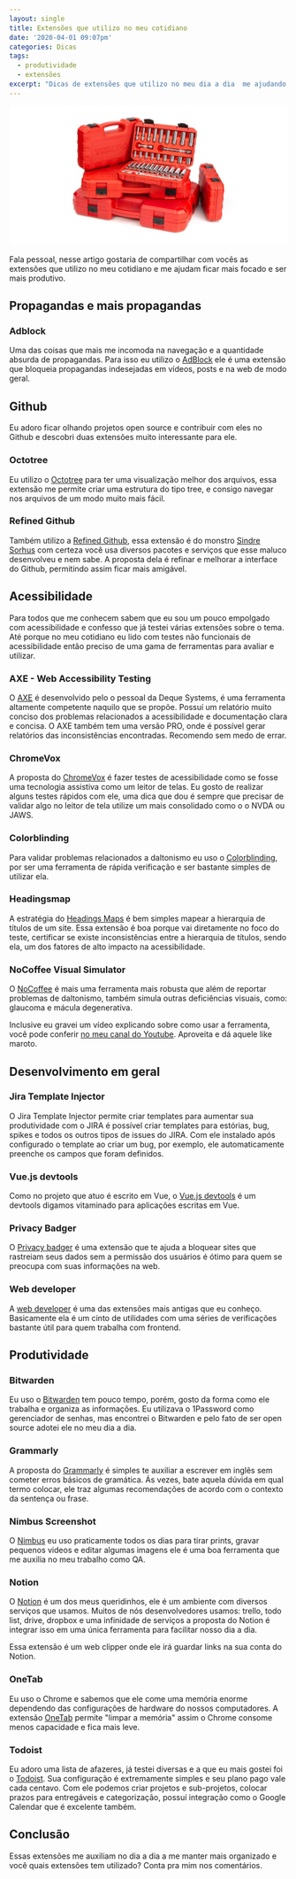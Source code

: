 ```yaml
---
layout: single
title: Extensões que utilizo no meu cotidiano
date: '2020-04-01 09:07pm'
categories: Dicas
tags:
  - produtividade
  - extensões
excerpt: "Dicas de extensões que utilizo no meu dia a dia  me ajudando a ser mais produtivo."
---
```


![Caixa de ferramentas simbolizando extensoes do navegador.](/assets/images/posts/extension.jpg)

Fala pessoal, nesse artigo gostaria de compartilhar com vocês as extensões que utilizo no meu cotidiano e me ajudam ficar mais focado e ser mais produtivo.

## Propagandas e mais propagandas

### Adblock

Uma das coisas que mais me incomoda na navegação e a quantidade absurda de propagandas. Para isso eu utilizo o [AdBlock](https://chrome.google.com/webstore/detail/adblock-%E2%80%94-best-ad-blocker/gighmmpiobklfepjocnamgkkbiglidom?hl=pt-BR) ele é uma extensão que bloqueia propagandas indesejadas em vídeos, posts e na web de modo geral.

## Github

Eu adoro ficar olhando projetos open source e contribuir com eles no Github e descobri duas extensões muito interessante para ele.

### Octotree

Eu utilizo o [Octotree](https://chrome.google.com/webstore/detail/octotree/bkhaagjahfmjljalopjnoealnfndnagc?hl=pt-BR) para ter uma visualização melhor dos arquivos, essa extensão me permite criar uma estrutura do tipo tree, e consigo navegar nos arquivos de um modo muito mais fácil.

### Refined Github

Também utilizo a [Refined Github](https://chrome.google.com/webstore/detail/refined-github/hlepfoohegkhhmjieoechaddaejaokhf?hl=pt-BR), essa extensão é do monstro [Sindre Sorhus](https://sindresorhus.com/) com certeza você usa diversos pacotes e serviços que esse maluco desenvolveu e nem sabe. A proposta dela é refinar e melhorar a interface do Github, permitindo assim ficar mais amigável.

## Acessibilidade

Para todos que me conhecem sabem que eu sou um pouco empolgado com acessibilidade e confesso que já testei várias extensões sobre o tema. Até porque no meu cotidiano eu lido com testes não funcionais de acessibilidade então preciso de uma gama de ferramentas para avaliar e utilizar.

### AXE - Web Accessibility Testing

O [AXE](https://chrome.google.com/webstore/detail/axe-web-accessibility-tes/lhdoppojpmngadmnindnejefpokejbdd?hl=pt-BR) é desenvolvido pelo o pessoal da Deque Systems, é uma ferramenta altamente competente naquilo que se propõe. Possuí um relatório muito conciso dos problemas relacionados a acessibilidade e documentação clara e concisa. O AXE também tem uma versão PRO, onde é possível gerar relatórios das inconsistências encontradas. Recomendo sem medo de errar.

### ChromeVox

A proposta do [ChromeVox](https://chrome.google.com/webstore/detail/chromevox-classic-extensi/kgejglhpjiefppelpmljglcjbhoiplfn?hl=pt-BR) é fazer testes de acessibilidade como se fosse uma tecnologia assistiva como um leitor de telas. Eu gosto de realizar alguns testes rápidos com ele, uma dica que dou é sempre que precisar de validar algo no leitor de tela utilize um mais consolidado como o o NVDA ou JAWS.

### Colorblinding

Para validar problemas relacionados a daltonismo eu uso o [Colorblinding](https://chrome.google.com/webstore/detail/colorblinding/dgbgleaofjainknadoffbjkclicbbgaa?hl=pt-BR), por ser uma ferramenta de rápida verificação e ser bastante simples de utilizar ela.

### Headingsmap

A estratégia do [Headings Maps](https://chrome.google.com/webstore/detail/headingsmap/flbjommegcjonpdmenkdiocclhjacmbi?hl=pt-BR) é bem simples mapear a hierarquia de títulos de um site. Essa extensão é boa porque vai diretamente no foco do teste, certificar se existe inconsistências entre a hierarquia de títulos, sendo ela, um dos fatores de alto impacto na acessibilidade.

### NoCoffee Visual Simulator

O  [NoCoffee](https://chrome.google.com/webstore/detail/nocoffee/jjeeggmbnhckmgdhmgdckeigabjfbddl?hl=pt-BR) é mais uma ferramenta mais robusta que além de reportar problemas de daltonismo, também simula outras deficiências visuais, como: glaucoma e mácula degenerativa.

Inclusive eu gravei um vídeo explicando sobre como usar a ferramenta, você pode conferir [no meu canal do Youtube](https://www.youtube.com/watch?v=EqBwK3BJcPY). Aproveita e dá aquele like maroto.

## Desenvolvimento em geral

### Jira Template Injector

O Jira Template Injector permite criar templates para aumentar sua produtividade com o JIRA é possível criar templates para estórias, bug, spikes e todos os outros tipos de issues do JIRA. Com ele instalado após configurado o template ao criar um bug, por exemplo, ele automaticamente preenche os campos que foram definidos.

### Vue.js devtools

Como no projeto que atuo é escrito em Vue, o [Vue.js devtools](https://chrome.google.com/webstore/detail/vuejs-devtools/nhdogjmejiglipccpnnnanhbledajbpd?hl=pt-BR) é um devtools digamos vitaminado para aplicações escritas em Vue.

### Privacy Badger

O [Privacy badger](https://chrome.google.com/webstore/detail/privacy-badger/pkehgijcmpdhfbdbbnkijodmdjhbjlgp?hl=pt-BR) é uma extensão que te ajuda a bloquear sites que rastreiam seus dados sem a permissão dos usuários é ótimo para quem se preocupa com suas informações na web.

### Web developer

A [web developer](https://chrome.google.com/webstore/detail/web-developer/bfbameneiokkgbdmiekhjnmfkcnldhhm?hl=pt-BR) é uma das extensões mais antigas que eu conheço. Basicamente ela é um cinto de utilidades com uma séries de verificações bastante útil para quem trabalha com frontend.

## Produtividade

### Bitwarden

Eu uso o [Bitwarden](https://chrome.google.com/webstore/detail/bitwarden-free-password-m/nngceckbapebfimnlniiiahkandclblb) tem pouco tempo, porém, gosto da forma como ele trabalha e organiza as informações. Eu utilizava o 1Password como gerenciador de senhas, mas encontrei o Bitwarden e pelo fato de ser open source adotei ele no meu dia a dia.

### Grammarly

A proposta do [Grammarly](https://chrome.google.com/webstore/detail/grammarly-for-chrome/kbfnbcaeplbcioakkpcpgfkobkghlhen?hl=pt-BR) é simples te auxiliar a escrever em inglês sem cometer erros básicos de gramática. Ás vezes, bate aquela dúvida em qual termo colocar, ele traz algumas recomendações de acordo com o contexto da sentença ou frase.

### Nimbus Screenshot

O [Nimbus](https://chrome.google.com/webstore/detail/nimbus-screenshot-screen/bpconcjcammlapcogcnnelfmaeghhagj) eu uso praticamente todos os dias para tirar prints, gravar pequenos videos e editar algumas imagens ele é uma boa ferramenta que me auxilia no meu trabalho como QA.

### Notion

O [Notion](https://chrome.google.com/webstore/detail/notion-web-clipper/knheggckgoiihginacbkhaalnibhilkk?hl=pt-BR) é um dos meus queridinhos, ele é um ambiente com diversos serviços que usamos. Muitos de nós desenvolvedores usamos: trello, todo list, drive, dropbox e uma infinidade de serviços a proposta do Notion é integrar isso em uma única ferramenta para facilitar nosso dia a dia.

Essa extensão é um web clipper onde ele irá guardar links na sua conta do Notion.

### OneTab

Eu uso o Chrome e sabemos que ele come uma memória enorme dependendo das configurações de hardware do nossos computadores. A extensão [OneTab](https://chrome.google.com/webstore/detail/onetab/chphlpgkkbolifaimnlloiipkdnihall?hl=pt-BR) permite "limpar a memória" assim o Chrome consome menos capacidade e fica mais leve.

### Todoist

Eu adoro uma lista de afazeres, já testei diversas e a que eu mais gostei foi o [Todoist](https://chrome.google.com/webstore/detail/todoist-for-chrome/jldhpllghnbhlbpcmnajkpdmadaolakh?hl=pt-BR). Sua configuração é extremamente simples e seu plano pago vale cada centavo. Com ele podemos criar projetos e sub-projetos, colocar prazos para entregáveis e categorização, possuí integração como o Google Calendar que é excelente também.

## Conclusão

Essas extensões me auxiliam no dia a dia a me manter mais organizado e você quais extensões tem utilizado? Conta pra mim nos comentários.
